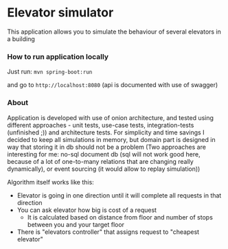 # Elevator simulator

This application allows you to simulate the behaviour of several elevators in a building

### How to run application locally

Just run:
`mvn spring-boot:run`

and go to `http://localhost:8080` (api is documented with use of swagger)

### About

Application is developed with use of onion architecture, and tested using different approaches - unit tests, use-case tests, integration-tests (unfinished ;)) and architecture tests.
For simplicity and time savings I decided to keep all simulations in memory, but domain part is designed in way that storing it in db should not be a problem
(Two approaches are interesting for me: no-sql document db (sql will not work good here, because of a lot of one-to-many relations that are changing really dynamically),
or event sourcing (it would allow to replay simulation))

Algorithm itself works like this:
- Elevator is going in one direction until it will complete all requests in that direction
- You can ask elevator how big is cost of a request
  - It is calculated based on distance from floor and number of stops between you and your target floor
- There is "elevators controller" that assigns request to "cheapest elevator"
